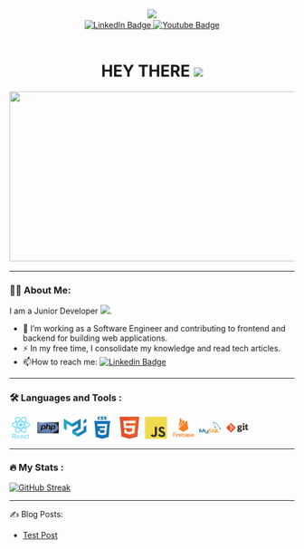 <div id="header" align="center">
  <img src="https://media.giphy.com/media/M9gbBd9nbDrOTu1Mqx/giphy.gif" width="200"/>
  
  <div id="badges">
     <a href="https://www.linkedin.com/in/o%C4%9Fuzhan-%C3%B6tle%C5%9F-2410a121b/">
       <img src="https://img.shields.io/badge/LinkedIn-blue?style=for-the-badge&logo=linkedin&logoColor=white" alt="LinkedIn Badge"/>
     </a>
     <a href="https://www.instagram.com/oguzz0804/">
       <img src="https://img.shields.io/badge/Instagram-red?style=for-the-badge&logo=instagram&logoColor=white" alt="Youtube Badge"/>
     </a>
  </div>
  <img src="https://komarev.com/ghpvc/?username=oguzz0804&style=flat-square&color=blue" alt=""/>
  
  <h1>
  HEY THERE
  <img src="https://media.giphy.com/media/hvRJCLFzcasrR4ia7z/giphy.gif" width="30px"/>
</h1>
  
</div>

<div align="center">
  <img src="https://media.giphy.com/media/dWesBcTLavkZuG35MI/giphy.gif" width="600" height="300"/>
</div>

---


### 👨‍💻 About Me:

I am a Junior Developer <img src="https://media.giphy.com/media/WUlplcMpOCEmTGBtBW/giphy.gif" width="30">.

- :telescope: I’m working as a Software Engineer and contributing to frontend and backend for building web applications.
- :zap: In my free time, I consolidate my knowledge and read tech articles.
- :mailbox:How to reach me: [![Linkedin Badge](https://img.shields.io/badge/-oğuzhan-blue?style=flat&logo=Linkedin&logoColor=white)](https://www.linkedin.com/in/o%C4%9Fuzhan-%C3%B6tle%C5%9F-2410a121b/)

---

### :hammer_and_wrench: Languages and Tools :

<div>
  <img src="https://github.com/devicons/devicon/blob/master/icons/react/react-original-wordmark.svg" title="React" alt="React" width="40" height="40"/>&nbsp;
  <img src="https://github.com/devicons/devicon/blob/master/icons/php/php-original.svg" title="PHP" alt="PHP" width="40" height="40"/>&nbsp;
  <img src="https://github.com/devicons/devicon/blob/master/icons/materialui/materialui-original.svg" title="Material UI" alt="Material UI" width="40" height="40"/>&nbsp;
  <img src="https://github.com/devicons/devicon/blob/master/icons/css3/css3-plain-wordmark.svg"  title="CSS3" alt="CSS" width="40" height="40"/>&nbsp;
  <img src="https://github.com/devicons/devicon/blob/master/icons/html5/html5-original.svg" title="HTML5" alt="HTML" width="40" height="40"/>&nbsp;
  <img src="https://github.com/devicons/devicon/blob/master/icons/javascript/javascript-original.svg" title="JavaScript" alt="JavaScript" width="40" height="40"/>&nbsp;
  <img src="https://github.com/devicons/devicon/blob/master/icons/firebase/firebase-plain-wordmark.svg" title="Firebase" alt="Firebase" width="40" height="40"/>&nbsp;
  <img src="https://github.com/devicons/devicon/blob/master/icons/mysql/mysql-original-wordmark.svg" title="MySQL"  alt="MySQL" width="40" height="40"/>&nbsp;
  <img src="https://github.com/devicons/devicon/blob/master/icons/git/git-original-wordmark.svg" title="Git" alt="Git" width="40" height="40"/>
</div>

---

### 🔥 My Stats : 

[![GitHub Streak](https://streak-stats.demolab.com?user=oguzz0804&theme=black-ice)](https://git.io/streak-stats)

---

✍️ Blog Posts:
<!-- BLOG-POST-LIST:START -->
- [Test Post](https://dev.to/itszed0/test-post-490g)
<!-- BLOG-POST-LIST:END -->
